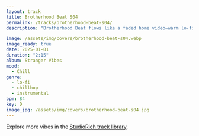 ```yaml
---
layout: track
title: Brotherhood Beat S04
permalink: /tracks/brotherhood-beat-s04/
description: "Brotherhood Beat flows like a faded home video—warm lo-fi textures meet soft percussion, layered guitars, and gentle synth pads. It’s a low-lit loop of subtle camaraderie, stitched with tape hiss and quiet transitions. The drum groove walks with care, while airy keys and walkie-talkie glitches nod to lost conversations and shared stillness."

image: /assets/img/covers/brotherhood-beat-s04.webp
image_ready: true
date: 2025-01-01
duration: "2:15"
album: Stranger Vibes
mood:
  - Chill
genre:
  - lo-fi
  - chillhop
  - instrumental
bpm: 84
key: D
image_jpg: /assets/img/covers/brotherhood-beat-s04.jpg
---
```


Explore more vibes in the [StudioRich track library](/tracks/).
